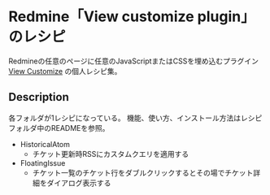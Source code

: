 Redmine「View customize plugin」のレシピ
====

Redmineの任意のページに任意のJavaScriptまたはCSSを埋め込むプラグイン [View Customize](https://github.com/onozaty/redmine-view-customize) の個人レシピ集。

## Description

各フォルダが1レシピになっている。
機能、使い方、インストール方法はレシピフォルダ中のREADMEを参照。

* HistoricalAtom
    * チケット更新時RSSにカスタムクエリを適用する
* FloatingIssue
    * チケット一覧のチケット行をダブルクリックするとその場でチケット詳細をダイアログ表示する